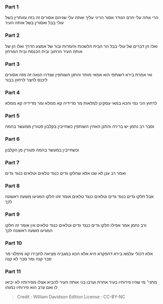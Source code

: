 
### Part 1
הרי אתה עלי חרם הנודר אסור הריני עליך ואתה עלי שניהם אסורים זה בזה ומותרין בשל עולי בבל ואסורין בשל אותה העיר 

### Part 2
ואלו הן דברים של עולי בבל הר הבית הלשכות והעזרות ובור של אמצע הדרך ואלו הן של אותה העיר הרחוב ובית הכנסת ובית המרחץ 

### Part 3
ואי אמרת בירא דשותפי הוא אמאי מותר והתנן השותפין שנדרו הנאה זה מזה אסורים ליכנס לחצר לרחוץ בבור 

### Part 4
לרחוץ הכי נמי והכא במאי עסקינן למלאות מר מדידיה קא ממלא ומר מדידיה קא ממלא

### Part 5
וסבר רב נחמן יש ברירה והתנן האחין השותפין כשחייבין בקלבון פטורין ממעשר בהמה 

### Part 6
וכשחייבין במעשר בהמה פטורין מן הקלבון 

### Part 7
ואמר רב ענן לא שנו אלא שחלקו גדים כנגד טלאים וטלאים כנגד גדים 

### Part 8
אבל חלקו גדים כנגד גדים וטלאים כנגד טלאים אומר זהו חלקו המגיעו משעה ראשונה לכך 

### Part 9
ורב נחמן אמר אפילו חלקו גדים כנגד גדים וטלאים כנגד טלאים אין אומר זה חלקו המגיעו משעה ראשונה לכך

### Part 10
אלא דכולי עלמא בירא דהפקרא היא אלא הכא במגביה מציאה לחבירו קא מיפלגי מר סבר קנה ומר סבר לא קנה 

### Part 11
מתני׳ מי שהיו פירותיו בעיר אחרת וערבו בני אותה העיר להביא אצלו מפירותיו לא יביאו לו ואם ערב הוא פירותיו כמוהו 

>Credit : William Davidson Edition
>License : CC-BY-NC